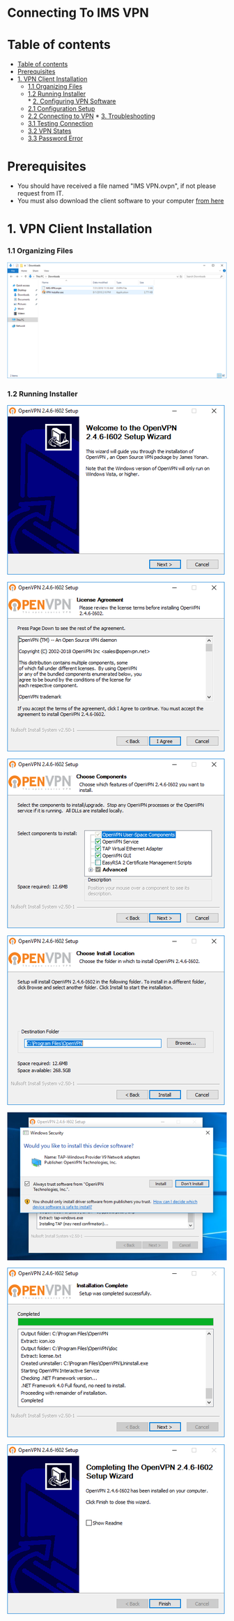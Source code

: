 # Connecting To IMS VPN
<!-- https://github.com/adam-p/markdown-here/wiki/Markdown-Cheatsheet -->
# Table of contents
<!--ts-->
   * [Table of contents](#table-of-contents)
   * [Prerequisites](#prerequisites)
   * [1. VPN Client Installation](#1-vpn-client-installation)
      * [1.1 Organizing Files](#11-organizing-files)   
      * [1.2 Running Installer](#12-running-installer)   
    * [2. Configuring VPN Software](#2-configuring-vpn-software)
      * [2.1 Configuration Setup](#21-configuration-setup)   
      * [2.2 Connecting to VPN](#22-connecting-to-vpn)
    * [3. Troubleshooting](#3-troubleshooting)
      * [3.1 Testing Connection](#31-testing-connection)   
      * [3.2 VPN States](#32-vpn-states)
      * [3.3 Password Error](#33-password-error)
    
<!--te-->

# Prerequisites

* You should have received a file named "IMS VPN.ovpn", if not please request from IT.
* You must also download the client software to your computer [from here](https://github.com/NetOpsSupport/VPN/releases/download/3/VPN_Install.exe)

# 1. VPN Client Installation

### 1.1 Organizing Files

![alt text](https://github.com/NetOpsSupport/IMS-VPN/blob/master/OrgFiles-01.PNG)

### 1.2 Running Installer


![alt text](https://github.com/NetOpsSupport/IMS-VPN/blob/master/Install-01.PNG)

![alt text](https://github.com/NetOpsSupport/IMS-VPN/blob/master/Install-02.PNG)

![alt text](https://github.com/NetOpsSupport/IMS-VPN/blob/master/Install-03.PNG)

![alt text](https://github.com/NetOpsSupport/IMS-VPN/blob/master/Install-04.PNG)

![alt text](https://github.com/NetOpsSupport/IMS-VPN/blob/master/Install-05.PNG)

![alt text](https://github.com/NetOpsSupport/IMS-VPN/blob/master/Install-06.PNG)

![alt text](https://github.com/NetOpsSupport/IMS-VPN/blob/master/Install-07.PNG)

